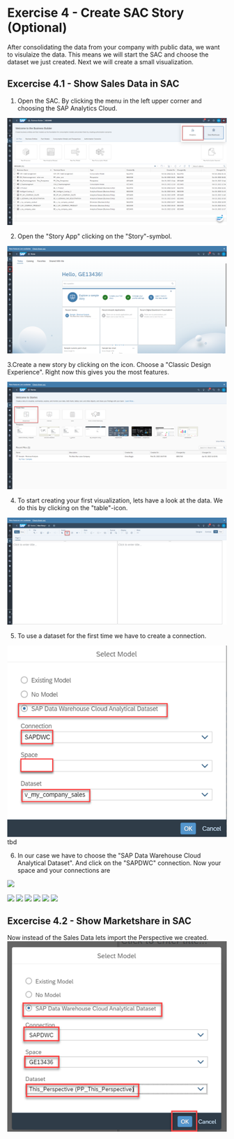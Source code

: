 # Exercise 4 - Create SAC Story (Optional)
After consolidating the data from your company with public data, we want to visulaize the data. This means we will start the SAC and choose the dataset we just created.
Next we will create a small visualization.

## Excercise 4.1 - Show Sales Data in SAC

1. Open the SAC. By clicking the menu in the left upper corner and choosing the SAP Analytics Cloud.

![Change to SAC](images/changeToSAC.png)

2. Open the "Story App" clicking on the "Story"-symbol.

![Open Story](images/openStory.png)

3.Create a new story by clicking on the icon. Choose a "Classic Design Experience". Right now this gives you the most features.

![Create New Story](images/NewStory.png)

4. To start creating your first visualization, lets have a look at the data. We do this by clicking on the "table"-icon.

![createTable](images/createTable.png)

5. To use a dataset for the first time we have to create a connection. 

![addConnection](images/addConnection1.png) tbd

6. In our case we have to choose the "SAP Data Warehouse Cloud Analytical Dataset". And click  on the "SAPDWC" connection. Now your space and your connections are




![](images/.png)





![](images/.png)
![](images/.png)
![](images/.png)
![](images/.png)
![](images/.png)
![](images/.png)

## Excercise 4.2 - Show Marketshare in SAC

Now instead of the Sales Data lets import the Perspective we created.
![addConnection](images/addConnection.png)
